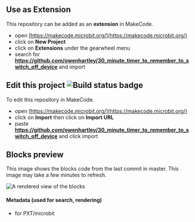 
## Use as Extension

This repository can be added as an **extension** in MakeCode.

* open [https://makecode.microbit.org/](https://makecode.microbit.org/)
* click on **New Project**
* click on **Extensions** under the gearwheel menu
* search for **https://github.com/owenhartley/30_minute_timer_to_remember_to_switch_off_device** and import

## Edit this project ![Build status badge](https://github.com/owenhartley/30_minute_timer_to_remember_to_switch_off_device/workflows/MakeCode/badge.svg)

To edit this repository in MakeCode.

* open [https://makecode.microbit.org/](https://makecode.microbit.org/)
* click on **Import** then click on **Import URL**
* paste **https://github.com/owenhartley/30_minute_timer_to_remember_to_switch_off_device** and click import

## Blocks preview

This image shows the blocks code from the last commit in master.
This image may take a few minutes to refresh.

![A rendered view of the blocks](https://github.com/owenhartley/hokjnb_To_Switch_Off_Device/blob/master/Picture.png)

#### Metadata (used for search, rendering)

* for PXT/microbit
<script src="https://makecode.com/gh-pages-embed.js"></script><script>makeCodeRender("{{ site.makecode.home_url }}", "{{ site.github.owner_name }}/{{ site.github.repository_name }}");</script>
